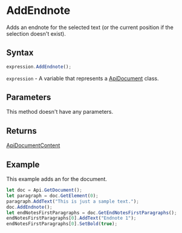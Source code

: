 # AddEndnote

Adds an endnote for the selected text (or the current position if the selection doesn't exist).

## Syntax

```javascript
expression.AddEndnote();
```

`expression` - A variable that represents a [ApiDocument](../ApiDocument.md) class.

## Parameters

This method doesn't have any parameters.

## Returns

[ApiDocumentContent](../../ApiDocumentContent/ApiDocumentContent.md)

## Example

This example adds an for the document.

```javascript editor-
let doc = Api.GetDocument();
let paragraph = doc.GetElement(0); 
paragraph.AddText("This is just a sample text.");
doc.AddEndnote();
let endNotesFirstParagraphs = doc.GetEndNotesFirstParagraphs();
endNotesFirstParagraphs[0].AddText("Endnote 1");
endNotesFirstParagraphs[0].SetBold(true);
```
